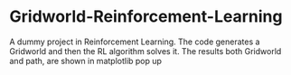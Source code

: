 # Gridworld-Reinforcement-Learning
A dummy project in Reinforcement Learning. The code generates a Gridworld and then the RL algorithm solves it. The results both Gridworld and path, are shown in matplotlib pop up
